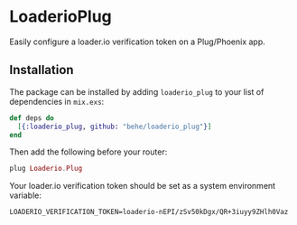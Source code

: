 # LoaderioPlug

Easily configure a loader.io verification token on a Plug/Phoenix app.

## Installation

The package can be installed by adding `loaderio_plug` to your list of dependencies in `mix.exs`:

```elixir
def deps do
  [{:loaderio_plug, github: "behe/loaderio_plug"}]
end
```

Then add the following before your router:

```elixir
plug Loaderio.Plug
```

Your loader.io verification token should be set as a system environment variable:

```shell
LOADERIO_VERIFICATION_TOKEN=loaderio-nEPI/zSv50kDgx/QR+3iuyy9ZHlh0Vaz
```
